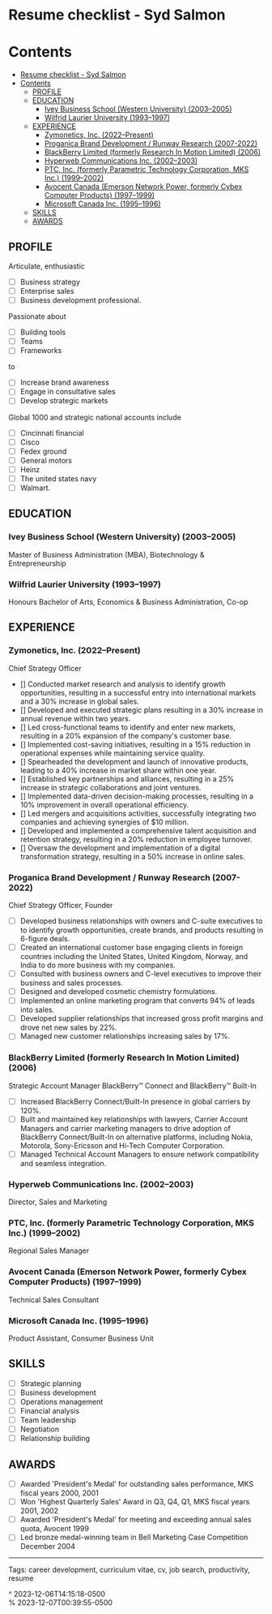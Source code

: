 # Resume checklist - Syd Salmon

# Contents

- [Resume checklist - Syd Salmon](#resume-checklist---syd-salmon)
- [Contents](#contents)
    - [PROFILE](#profile)
    - [EDUCATION](#education)
        - [Ivey Business School (Western University) (2003–2005)](#ivey-business-school-western-university-20032005)
        - [Wilfrid Laurier University (1993–1997)](#wilfrid-laurier-university-19931997)
    - [EXPERIENCE](#experience)
        - [Zymonetics, Inc. (2022–Present)](#zymonetics-inc-2022present)
        - [Proganica Brand Development / Runway Research (2007-2022)](#proganica-brand-development--runway-research-2007-2022)
        - [BlackBerry Limited (formerly Research In Motion Limited) (2006)](#blackberry-limited-formerly-research-in-motion-limited-2006)
        - [Hyperweb Communications Inc. (2002–2003)](#hyperweb-communications-inc-20022003)
        - [PTC, Inc. (formerly Parametric Technology Corporation, MKS Inc.) (1999–2002)](#ptc-inc-formerly-parametric-technology-corporation-mks-inc-19992002)
        - [Avocent Canada (Emerson Network Power, formerly Cybex Computer Products) (1997–1999)](#avocent-canada-emerson-network-power-formerly-cybex-computer-products-19971999)
        - [Microsoft Canada Inc. (1995–1996)](#microsoft-canada-inc-19951996)
    - [SKILLS](#skills)
    - [AWARDS](#awards)

## PROFILE

Articulate, enthusiastic

- [ ] Business strategy
- [ ] Enterprise sales
- [ ] Business development professional.

Passionate about

- [ ] Building tools
- [ ] Teams
- [ ] Frameworks

to

- [ ] Increase brand awareness
- [ ] Engage in consultative sales
- [ ] Develop strategic markets

Global 1000 and strategic national accounts include

- [ ] Cincinnati financial
- [ ] Cisco
- [ ] Fedex ground
- [ ] General motors
- [ ] Heinz
- [ ] The united states navy
- [ ] Walmart.

## EDUCATION

### Ivey Business School (Western University) (2003–2005)

Master of Business Administration (MBA), Biotechnology & Entrepreneurship

### Wilfrid Laurier University (1993–1997)

Honours Bachelor of Arts, Economics & Business Administration, Co-op

## EXPERIENCE

### Zymonetics, Inc. (2022–Present)

Chief Strategy Officer

- [] Conducted market research and analysis to identify growth opportunities, resulting in a successful entry into international markets and a 30% increase in global sales.
- [] Developed and executed strategic plans resulting in a 30% increase in annual revenue within two years.
- [] Led cross-functional teams to identify and enter new markets, resulting in a 20% expansion of the company's customer base.
- [] Implemented cost-saving initiatives, resulting in a 15% reduction in operational expenses while maintaining service quality.
- [] Spearheaded the development and launch of innovative products, leading to a 40% increase in market share within one year.
- [] Established key partnerships and alliances, resulting in a 25% increase in strategic collaborations and joint ventures.
- [] Implemented data-driven decision-making processes, resulting in a 10% improvement in overall operational efficiency.
- [] Led mergers and acquisitions activities, successfully integrating two companies and achieving synergies of $10 million.
- [] Developed and implemented a comprehensive talent acquisition and retention strategy, resulting in a 20% reduction in employee turnover.
- [] Oversaw the development and implementation of a digital transformation strategy, resulting in a 50% increase in online sales.

### Proganica Brand Development / Runway Research (2007-2022)

Chief Strategy Officer, Founder

- [ ] Developed business relationships with owners and C-suite executives to to identify growth opportunities, create brands, and products resulting in 6-figure deals.
- [ ] Created an international customer base engaging clients in foreign countries including the United States, United Kingdom, Norway, and India to do more business with my companies.
- [ ] Consulted with business owners and C-level executives to improve their business and sales processes.
- [ ] Designed and developed cosmetic chemistry formulations.
- [ ] Implemented an online marketing program that converts 94% of leads into sales.
- [ ] Developed supplier relationships that increased gross profit margins and drove net new sales by 22%.
- [ ] Managed new customer relationships increasing sales by 17%.

### BlackBerry Limited (formerly Research In Motion Limited) (2006)

Strategic Account Manager
BlackBerry™ Connect and BlackBerry™ Built-In

- [ ] Increased BlackBerry Connect/Built-In presence in global carriers by 120%.
- [ ] Built and maintained key relationships with lawyers, Carrier Account Managers and carrier marketing managers to drive adoption of BlackBerry Connect/Built-In on alternative platforms, including Nokia, Motorola, Sony-Ericsson and Hi-Tech Computer Corporation.
- [ ] Managed Technical Account Managers to ensure network compatibility and seamless integration.

### Hyperweb Communications Inc. (2002–2003)

Director, Sales and Marketing

### PTC, Inc. (formerly Parametric Technology Corporation, MKS Inc.) (1999–2002)

Regional Sales Manager

### Avocent Canada (Emerson Network Power, formerly Cybex Computer Products) (1997–1999)

Technical Sales Consultant

### Microsoft Canada Inc. (1995–1996)

Product Assistant, Consumer Business Unit

## SKILLS

- [ ] Strategic planning
- [ ] Business development
- [ ] Operations management
- [ ] Financial analysis
- [ ] Team leadership
- [ ] Negotiation
- [ ] Relationship building

## AWARDS

- [ ] Awarded 'President's Medal' for outstanding sales performance, MKS fiscal years 2000, 2001
- [ ] Won 'Highest Quarterly Sales' Award in Q3, Q4, Q1, MKS fiscal years 2001, 2002
- [ ] Awarded 'President's Medal' for meeting and exceeding annual sales quota, Avocent 1999
- [ ] Led bronze medal-winning team in Bell Marketing Case Competition December 2004

- - -
<!-- sources -->
[1]: https://www.cascade.app/blog/best-strategy-frameworks "11 Best Strategic Frameworks For Your Organization"
[2]: https://www.linkedin.com/jobs/view/3704504855/ "Vice President Strategy, Trilogy (Remote) - $400,000/year USD"
[3]: https://www.jobscan.co/blog/20-ats-friendly-resume-templates "Write ATS-Friendly Resumes"
[4]: https://youtu.be/XHWjfwb0TaE "10 Ways to beat applicant tracking systems"
[5]: https://www.jobscan.co/resume-templates "Free Resume Templates for 2021: Downloadable Templates"
[6]: https://www.managementstudyguide.com/strategy-formulation-vs-implementation.htm "Strategy: Formulation v Implementation"
[7]: https://online.hbs.edu/blog/post/importance-of-business-analytics "Business Analytics"
[8]: https://www.investopedia.com/articles/personal-finance/090815/basics-business-development.asp "Business Development"

Tags: career development, curriculum vitae, cv, job search, productivity, resume

^ 2023-12-06T14:15:18-0500\
% 2023-12-07T00:39:55-0500
